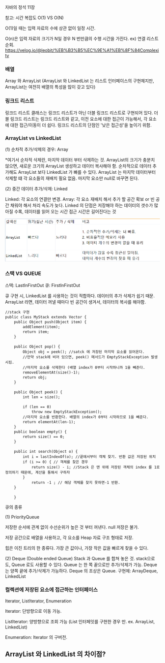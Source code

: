 자바의 정석 11장 

참고: 시간 복잡도
O(1) VS O(N)

O(1)일 때는 입력 자료의 수에 상관 없이 일정 시간. 

O(n)은 입력 자료의 크기가 N일 경우 N 번만큼의 수행 시간을 가진다. 
ex) 연결 리스트 순회. 
https://velog.io/@leobit/%EB%B3%B5%EC%9E%A1%EB%8F%84Complexity

### 배열 
Array 와 
ArrayList (ArrayList 와 LinkedList 는 리스트 인터페이스의 구현체지만, ArrayList는 여전히 배열의 특성을 많이 갖고 있다)

### 링크드 리스트
링크드 리스트 클래스는 링크드 리스트가 아닌 더블 링크드 리스트로 구현되어 있다.
더블 링크드 리스트는 링크드 리스트와 같고, 이전 요소에 대한 접근이 가능해서, 각 요소에 대한 접근/이동이 더 쉽다. 
링크드 리스트의 단점인 '낮은 접근성'을 높이기 위함.

### ArrayList vs LinkedList

(1) 순차적 추가/삭제의 경우: Array

*여기서 순차적 삭제란, 마지막 데이터 부터 삭제하는 것. 
ArrayList의 크기가 충분치 않으면, 새로운 크기의 ArrayList 생성하고 데이터 복사해야 함. 
순차적으로 데이터 추가해도 ArrayList 보다 LinkedList 가 빠를 수 있다. 
ArrayList 는 마지막 데이터부터 삭제할 떄 각 요소들의 재배치 필요 없음. 마지막 요소만 null로 바꾸면 된다. 

(2) 중간 데이터 추가/삭제: Linked

Linked: 각 요소의 연결만 변경. Array: 각 요소 재배치 해서 추가 할 공간 확보 or 빈 공간 채워야 해서 처리 속도가 늦다. 
Linked 의 단점은 저장해야 하는 데이터의 갯수가 많아질 수록, 데이터를 읽어 오는 시간 접근 시간은 길어진다는 것 

![img_14.png](list.png)

### 스택 VS QUEUE

스택: LastInFirstOut 
큐: FirstInFirstOut 

큐 구현 시, LinkedList 를 사용하는 것이 적합하다. 데이터의 추가 삭제가 쉽기 때문. ArrayList 라면, 
데이터 꺼낼 때마다 빈 공간이 생겨서, 데이터의 복사를 해야함. 

```
//stack 구현 
public class MyStack extends Vector {
	public Object push(Object item) {
		addElement(item);
		return item; 
	}
	
	public Object pop() {
		Object obj = peek(); //satck 에 저장된 마지막 요소를 읽어온다. 
		//만약 stack에 비어 있으면, peek() 메서드가 EmptyStackException 발생시킴. 
		//마지막 요소를 삭제한다 (배열 index가 0부터 시작하니까 1을 빼준다.
		removeElementAt(size()-1);
		return obj;
	}
	
	public Object peek() {
		int len = size(); 
		
		if (len == 0) 
			throw new EmptyStackException();
		//마지막 요소를 반환한다. 배열의 index가 0부터 시작하므로 1을 빼준다. 
		return elementAt(len-1);		
	}
	public boolean empty() {
		return size() == 0; 
	}
	
	public int search(Object o) {
		int i = lastIndexOf(o); //끝에서부터 객체 찾기. 반환 값은 저장된 위치
		if (i >= 0) { // 객체를 찾은 경우 
			return size() - i; //Stack 은 맨 위에 저장된 객체의 index 를 1로 정의하기 때문에, 계산을 통해서 구하자
		}
			return -1 ; // 해당 객체를 찾지 못하면-1 반환. 
	}
		
	}
```
큐의 종류

(1) PriorityQueue 

저장한 순서에 관계 없이 수선순위가 높은 것 부터 꺼낸다. null 저장은 불가. 

저장 공간으로 배열을 사용하고, 각 요소를 Heap 자료 구조 형태로 저장. 

힙은 이진 트리의 한 종류다.  가장 큰 값이나, 가장 작은 값을 빠르게 찾을 수 있다. 

(2) Deque (Double ended Queue) 
Stack 과 Queue 를 합쳐 놓은 것. stack으로도, Queue 로도 사용할 수 있다. 
Queue 는 한 쪽 끝으로만 추가/삭제가 가능. Deque 는 양쪽 끝에 추가/삭제가 가능하다. 
Deque 의 조상은 Queue. 구현체: ArrayDeque, LinkedList 

### 컬렉션에 저장된 요소에 접근하는 인터페이스 

Iterator, ListIterator, Enumeration 

Iterator: 단방향으로 이동 가능. 

ListIterator: 양방향으로 조회 가능 (List 인터페잇를 구현한 경우 만. ex. ArrayList, LinkedList)

Enumeration: Iterator 의 구버전. 

## ArrayList 와 LinkedList 의 차이점? 